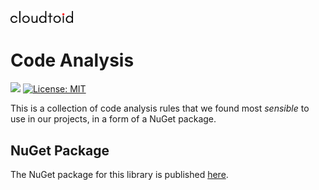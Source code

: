 <a href="https://github.com/cloudtoid"><img src="https://raw.githubusercontent.com/cloudtoid/assets/master/logos/cloudtoid-black-red.png" width="100"></a>

# Code Analysis

![](https://github.com/cloudtoid/code-analysis/workflows/publish/badge.svg) [![License: MIT](https://img.shields.io/badge/License-MIT-blue.svg)](https://github.com/cloudtoid/code-analysis/blob/master/LICENSE)

This is a collection of code analysis rules that we found most *sensible* to use in our projects, in a form of a NuGet package.

## NuGet Package

The NuGet package for this library is published [here](https://www.nuget.org/packages/Cloudtoid.CodeAnalysis/).